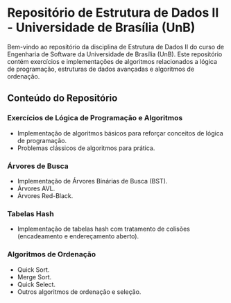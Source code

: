 
# Repositório de Estrutura de Dados II - Universidade de Brasília (UnB)
Bem-vindo ao repositório da disciplina de Estrutura de Dados II do curso de Engenharia de Software da Universidade de Brasília (UnB). Este repositório contém exercícios e implementações de algoritmos relacionados a lógica de programação, estruturas de dados avançadas e algoritmos de ordenação.

## Conteúdo do Repositório
### Exercícios de Lógica de Programação e Algoritmos
 - Implementação de algoritmos básicos para reforçar conceitos de lógica de programação.
 - Problemas clássicos de algoritmos para prática.
### Árvores de Busca
 - Implementação de Árvores Binárias de Busca (BST).
 - Árvores AVL.
 - Árvores Red-Black.
### Tabelas Hash
 - Implementação de tabelas hash com tratamento de colisões (encadeamento e endereçamento aberto).
### Algoritmos de Ordenação
 - Quick Sort.
 - Merge Sort.
 - Quick Select.
 - Outros algoritmos de ordenação e seleção.
